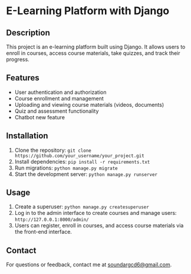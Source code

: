 E-Learning Platform with Django
===============================

Description
-----------
This project is an e-learning platform built using Django. It allows users to enroll in courses, access course materials, take quizzes, and track their progress.

Features
--------
- User authentication and authorization
- Course enrollment and management
- Uploading and viewing course materials (videos, documents)
- Quiz and assessment functionality
- Chatbot new feature

Installation
------------
1. Clone the repository: `git clone https://github.com/your_username/your_project.git`
2. Install dependencies: `pip install -r requirements.txt`
3. Run migrations: `python manage.py migrate`
4. Start the development server: `python manage.py runserver`

Usage
-----
1. Create a superuser: `python manage.py createsuperuser`
2. Log in to the admin interface to create courses and manage users: `http://127.0.0.1:8000/admin/`
3. Users can register, enroll in courses, and access course materials via the front-end interface.


Contact
-------
For questions or feedback, contact me at soundargcd6@gmail.com.
